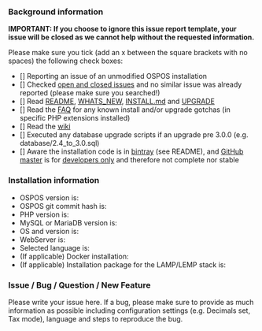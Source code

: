 ### Background information

__IMPORTANT: If you choose to ignore this issue report template, your issue will be closed as we cannot help without the requested information.__

Please make sure you tick (add an x between the square brackets with no spaces) the following check boxes:

- [] Reporting an issue of an unmodified OSPOS installation
- [] Checked [open and closed issues](https://github.com/opensourcepos/opensourcepos/issues?utf8=%E2%9C%93&q=is%3Aissue) and no similar issue was already reported (please make sure you searched!)
- [] Read [README](https://github.com/opensourcepos/opensourcepos/blob/master/README.md), [WHATS_NEW](https://github.com/opensourcepos/opensourcepos/blob/master/WHATS_NEW.txt), [INSTALL.md](https://github.com/opensourcepos/opensourcepos/blob/master/INSTALL.md) and [UPGRADE](https://github.com/opensourcepos/opensourcepos/blob/master/UPGRADE.txt)
- [] Read the [FAQ](https://github.com/opensourcepos/opensourcepos#faq) for any known install and/or upgrade gotchas (in specific PHP extensions installed)
- [] Read the [wiki](https://github.com/opensourcepos/opensourcepos/wiki)
- [] Executed any database upgrade scripts if an upgrade pre 3.0.0 (e.g. database/2.4_to_3.0.sql)
- [] Aware the installation code is in [bintray](https://bintray.com/jekkos/opensourcepos/opensourcepos/view/files?sort=updated&order=asc#files) (see README), and [GitHub master](https://github.com/opensourcepos/opensourcepos/tree/master) is for [developers only](https://github.com/opensourcepos/opensourcepos/wiki/Development-setup) and therefore not complete nor stable

### Installation information

- OSPOS version is: 
- OSPOS git commit hash is: 
- PHP version is: 
- MySQL or MariaDB version is: 
- OS and version is: 
- WebServer is: 
- Selected language is: 
- (If applicable) Docker installation: 
- (If applicable) Installation package for the LAMP/LEMP stack is: 

### Issue / Bug  / Question / New Feature

Please write your issue here. If a bug, please make sure to provide as much information as possible including configuration settings (e.g. Decimals set, Tax mode), language and steps to reproduce the bug.
